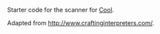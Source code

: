 Starter code for the scanner for [Cool](http://theory.stanford.edu/~aiken/software/cool/cool.html).

Adapted from <http://www.craftinginterpreters.com/>.

